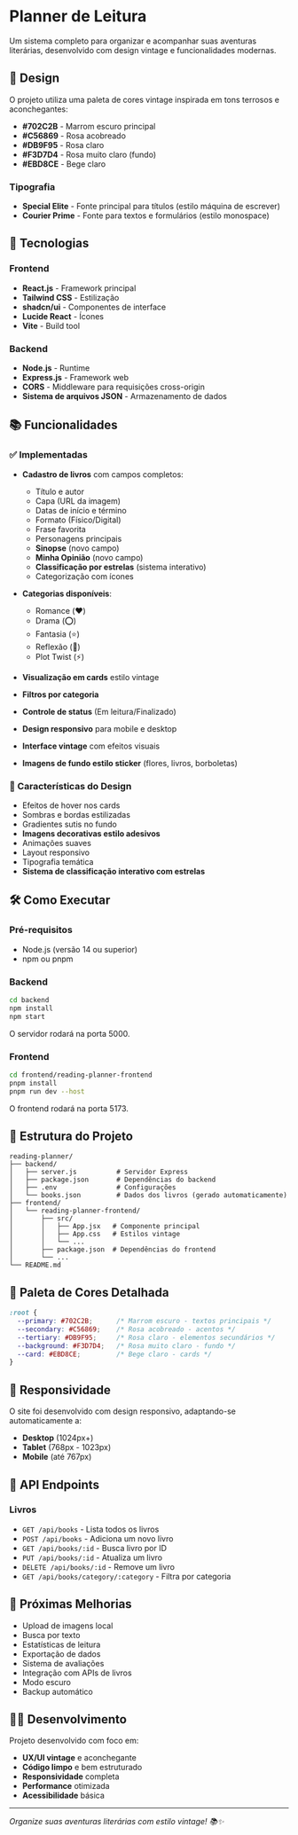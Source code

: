 # Planner de Leitura

Um sistema completo para organizar e acompanhar suas aventuras literárias, desenvolvido com design vintage e funcionalidades modernas.

## 🎨 Design

O projeto utiliza uma paleta de cores vintage inspirada em tons terrosos e aconchegantes:
- **#702C2B** - Marrom escuro principal
- **#C56869** - Rosa acobreado
- **#DB9F95** - Rosa claro
- **#F3D7D4** - Rosa muito claro (fundo)
- **#EBD8CE** - Bege claro

### Tipografia
- **Special Elite** - Fonte principal para títulos (estilo máquina de escrever)
- **Courier Prime** - Fonte para textos e formulários (estilo monospace)

## 🚀 Tecnologias

### Frontend
- **React.js** - Framework principal
- **Tailwind CSS** - Estilização
- **shadcn/ui** - Componentes de interface
- **Lucide React** - Ícones
- **Vite** - Build tool

### Backend
- **Node.js** - Runtime
- **Express.js** - Framework web
- **CORS** - Middleware para requisições cross-origin
- **Sistema de arquivos JSON** - Armazenamento de dados

## 📚 Funcionalidades

### ✅ Implementadas
- **Cadastro de livros** com campos completos:
  - Título e autor
  - Capa (URL da imagem)
  - Datas de início e término
  - Formato (Físico/Digital)
  - Frase favorita
  - Personagens principais
  - **Sinopse** (novo campo)
  - **Minha Opinião** (novo campo)
  - **Classificação por estrelas** (sistema interativo)
  - Categorização com ícones

- **Categorias disponíveis**:
  - Romance (❤️)
  - Drama (⭕)
  - Fantasia (⭐)
  - Reflexão (🔺)
  - Plot Twist (⚡)

- **Visualização em cards** estilo vintage
- **Filtros por categoria**
- **Controle de status** (Em leitura/Finalizado)
- **Design responsivo** para mobile e desktop
- **Interface vintage** com efeitos visuais
- **Imagens de fundo estilo sticker** (flores, livros, borboletas)

### 🎯 Características do Design
- Efeitos de hover nos cards
- Sombras e bordas estilizadas
- Gradientes sutis no fundo
- **Imagens decorativas estilo adesivos**
- Animações suaves
- Layout responsivo
- Tipografia temática
- **Sistema de classificação interativo com estrelas**

## 🛠️ Como Executar

### Pré-requisitos
- Node.js (versão 14 ou superior)
- npm ou pnpm

### Backend
```bash
cd backend
npm install
npm start
```
O servidor rodará na porta 5000.

### Frontend
```bash
cd frontend/reading-planner-frontend
pnpm install
pnpm run dev --host
```
O frontend rodará na porta 5173.

## 📁 Estrutura do Projeto

```
reading-planner/
├── backend/
│   ├── server.js          # Servidor Express
│   ├── package.json       # Dependências do backend
│   ├── .env               # Configurações
│   └── books.json         # Dados dos livros (gerado automaticamente)
├── frontend/
│   └── reading-planner-frontend/
│       ├── src/
│       │   ├── App.jsx   # Componente principal
│       │   ├── App.css   # Estilos vintage
│       │   └── ...
│       ├── package.json  # Dependências do frontend
│       └── ...
└── README.md
```

## 🎨 Paleta de Cores Detalhada

```css
:root {
  --primary: #702C2B;      /* Marrom escuro - textos principais */
  --secondary: #C56869;    /* Rosa acobreado - acentos */
  --tertiary: #DB9F95;     /* Rosa claro - elementos secundários */
  --background: #F3D7D4;   /* Rosa muito claro - fundo */
  --card: #EBD8CE;         /* Bege claro - cards */
}
```

## 📱 Responsividade

O site foi desenvolvido com design responsivo, adaptando-se automaticamente a:
- **Desktop** (1024px+)
- **Tablet** (768px - 1023px)
- **Mobile** (até 767px)

## 🔧 API Endpoints

### Livros
- `GET /api/books` - Lista todos os livros
- `POST /api/books` - Adiciona um novo livro
- `GET /api/books/:id` - Busca livro por ID
- `PUT /api/books/:id` - Atualiza um livro
- `DELETE /api/books/:id` - Remove um livro
- `GET /api/books/category/:category` - Filtra por categoria

## 🎯 Próximas Melhorias

- Upload de imagens local
- Busca por texto
- Estatísticas de leitura
- Exportação de dados
- Sistema de avaliações
- Integração com APIs de livros
- Modo escuro
- Backup automático

## 👨‍💻 Desenvolvimento

Projeto desenvolvido com foco em:
- **UX/UI vintage** e aconchegante
- **Código limpo** e bem estruturado
- **Responsividade** completa
- **Performance** otimizada
- **Acessibilidade** básica

---

*Organize suas aventuras literárias com estilo vintage! 📚✨*
